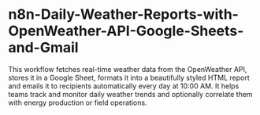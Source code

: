 # n8n-Daily-Weather-Reports-with-OpenWeather-API-Google-Sheets-and-Gmail
This workflow fetches real-time weather data from the OpenWeather API, stores it in a Google Sheet, formats it into a beautifully styled HTML report and emails it to recipients automatically every day at 10:00 AM. It helps teams track and monitor daily weather trends and optionally correlate them with energy production or field operations.
